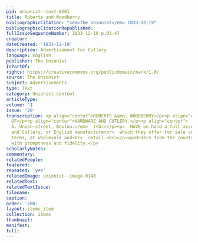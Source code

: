 ```yaml
---
pid: unionist--text-0201
title: Roberts and Woodberry
bibliographicCitation: "<em>The Unionist</em> 1833-12-19"
bibliographicCitationRepublished: 
fullIssueSequenceNumber: 1833-12-19 p.03.47
creator: 
dateCreated: '1833-12-19'
description: Advertisement for Cutlery
language: English
publisher: The Unionist
IsPartOf: 
rights: https://creativecommons.org/publicdomain/mark/1.0/
source: The Unionist
subject: Advertisements
type: Text
category: Unionist content
articleType: 
volume: '1'
issue: '20'
transcription: <p align="center">ROBERTS &amp; WOODBERRY</p><p align="center">IMPORTERS
  OF</p><p align="center">HARDWARE AND CUTLERY.</p><p align="center">  (<br>  <em>No.
  5. Union-street, Boston.</em>  )<br></p><p>  HAVE on hand a full assortment of Hardware
  and Cutlery, of English manufacture<br>  which they offer for sale on the most reasonable
  terms, at wholesale and<br>  retail.<br></p><p>Orders from the country will be executed
  with promptness and fidelity.</p>
scholarlyNotes: 
commentary: 
relatedPeople: 
featured: 
repeated: 'yes'
relatedImage: unionist--image-0140
relatedText: 
relatedTextIssue: 
filename: 
caption: 
order: '200'
layout: items_item
collection: items
thumbnail: 
manifest: 
full: 
---
```

